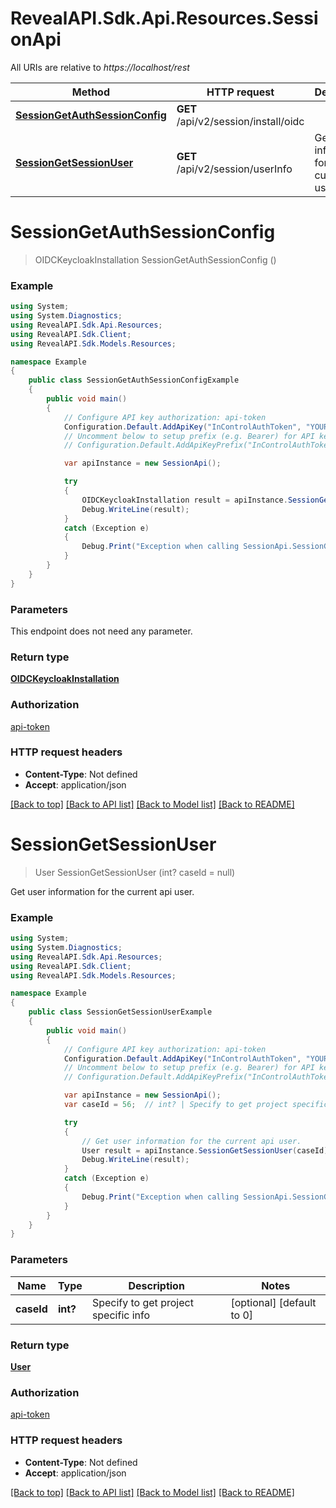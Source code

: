 # RevealAPI.Sdk.Api.Resources.SessionApi

All URIs are relative to *https://localhost/rest*

Method | HTTP request | Description
------------- | ------------- | -------------
[**SessionGetAuthSessionConfig**](SessionApi.md#sessiongetauthsessionconfig) | **GET** /api/v2/session/install/oidc | 
[**SessionGetSessionUser**](SessionApi.md#sessiongetsessionuser) | **GET** /api/v2/session/userInfo | Get user information for the current api user.


<a name="sessiongetauthsessionconfig"></a>
# **SessionGetAuthSessionConfig**
> OIDCKeycloakInstallation SessionGetAuthSessionConfig ()



### Example
```csharp
using System;
using System.Diagnostics;
using RevealAPI.Sdk.Api.Resources;
using RevealAPI.Sdk.Client;
using RevealAPI.Sdk.Models.Resources;

namespace Example
{
    public class SessionGetAuthSessionConfigExample
    {
        public void main()
        {
            // Configure API key authorization: api-token
            Configuration.Default.AddApiKey("InControlAuthToken", "YOUR_API_KEY");
            // Uncomment below to setup prefix (e.g. Bearer) for API key, if needed
            // Configuration.Default.AddApiKeyPrefix("InControlAuthToken", "Bearer");

            var apiInstance = new SessionApi();

            try
            {
                OIDCKeycloakInstallation result = apiInstance.SessionGetAuthSessionConfig();
                Debug.WriteLine(result);
            }
            catch (Exception e)
            {
                Debug.Print("Exception when calling SessionApi.SessionGetAuthSessionConfig: " + e.Message );
            }
        }
    }
}
```

### Parameters
This endpoint does not need any parameter.

### Return type

[**OIDCKeycloakInstallation**](OIDCKeycloakInstallation.md)

### Authorization

[api-token](../README.md#api-token)

### HTTP request headers

 - **Content-Type**: Not defined
 - **Accept**: application/json

[[Back to top]](#) [[Back to API list]](../README.md#documentation-for-api-endpoints) [[Back to Model list]](../README.md#documentation-for-models) [[Back to README]](../README.md)

<a name="sessiongetsessionuser"></a>
# **SessionGetSessionUser**
> User SessionGetSessionUser (int? caseId = null)

Get user information for the current api user.

### Example
```csharp
using System;
using System.Diagnostics;
using RevealAPI.Sdk.Api.Resources;
using RevealAPI.Sdk.Client;
using RevealAPI.Sdk.Models.Resources;

namespace Example
{
    public class SessionGetSessionUserExample
    {
        public void main()
        {
            // Configure API key authorization: api-token
            Configuration.Default.AddApiKey("InControlAuthToken", "YOUR_API_KEY");
            // Uncomment below to setup prefix (e.g. Bearer) for API key, if needed
            // Configuration.Default.AddApiKeyPrefix("InControlAuthToken", "Bearer");

            var apiInstance = new SessionApi();
            var caseId = 56;  // int? | Specify to get project specific info (optional)  (default to 0)

            try
            {
                // Get user information for the current api user.
                User result = apiInstance.SessionGetSessionUser(caseId);
                Debug.WriteLine(result);
            }
            catch (Exception e)
            {
                Debug.Print("Exception when calling SessionApi.SessionGetSessionUser: " + e.Message );
            }
        }
    }
}
```

### Parameters

Name | Type | Description  | Notes
------------- | ------------- | ------------- | -------------
 **caseId** | **int?**| Specify to get project specific info | [optional] [default to 0]

### Return type

[**User**](User.md)

### Authorization

[api-token](../README.md#api-token)

### HTTP request headers

 - **Content-Type**: Not defined
 - **Accept**: application/json

[[Back to top]](#) [[Back to API list]](../README.md#documentation-for-api-endpoints) [[Back to Model list]](../README.md#documentation-for-models) [[Back to README]](../README.md)

